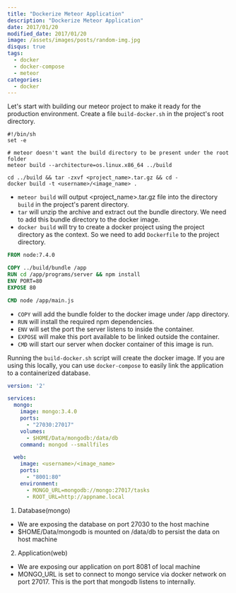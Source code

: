```yaml
---
title: "Dockerize Meteor Application"
description: "Dockerize Meteor Application"
date: 2017/01/20
modified_date: 2017/01/20
image: /assets/images/posts/random-img.jpg
disqus: true
tags:
  - docker
  - docker-compose
  - meteor
categories:
  - docker
---
```


Let's start with building our meteor project to make it ready for the production environment. Create a file `build-docker.sh` in the project's root directory.

```shell
#!/bin/sh
set -e

# meteor doesn't want the build directory to be present under the root folder
meteor build --architecture=os.linux.x86_64 ../build

cd ../build && tar -zxvf <project_name>.tar.gz && cd -
docker build -t <username>/<image_name> .
```

- `meteor build` will output <project_name>.tar.gz file into the directory `build` in the project's parent directory.
- `tar` will unzip the archive and extract out the bundle directory. We need to add this bundle directory to the docker image.
- `docker build` will try to create a docker project using the project directory as the context. So we need to add `Dockerfile` to the project directory.

```dockerfile
FROM node:7.4.0

COPY ../build/bundle /app
RUN cd /app/programs/server && npm install
ENV PORT=80
EXPOSE 80

CMD node /app/main.js
```

- `COPY` will add the bundle folder to the docker image under /app directory.
- `RUN` will install the required npm dependencies.
- `ENV` will set the port the server listens to inside the container.
- `EXPOSE` will make this port available to be linked outside the container.
- `CMD` will start our server when docker container of this image is run.

Running the `build-docker.sh` script will create the docker image. If you are using this locally, you can use `docker-compose` to easily link the application to a containerized database.

```yaml
version: '2'

services:
  mongo:
    image: mongo:3.4.0
    ports:
      - "27030:27017"
    volumes:
      - $HOME/Data/mongodb:/data/db
    command: mongod --smallfiles

  web:
    image: <username>/<image_name>
    ports:
      - "8001:80"
    environment:
      - MONGO_URL=mongodb://mongo:27017/tasks
      - ROOT_URL=http://appname.local
```


1. Database(mongo)
  * We are exposing the database on port 27030 to the host machine
  * $HOME/Data/mongodb is mounted on /data/db to persist the data on host machine


2. Application(web)
  * We are exposing our application on port 8081 of local machine
  * MONGO_URL is set to connect to mongo service via docker network on port 27017. This is the port that mongodb listens to internally.